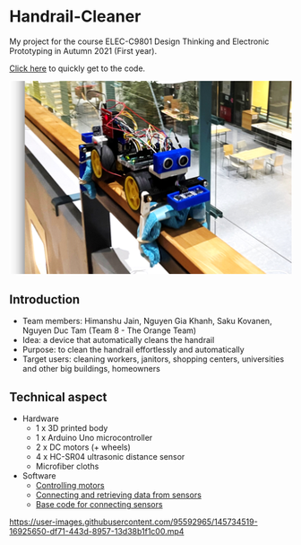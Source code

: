 # Handrail-Cleaner

My project for the course ELEC-C9801 Design Thinking and Electronic Prototyping
in Autumn 2021 (First year).

[Click here](final_code.ino) to quickly get to the code.

![alt text](https://github.com/tamdnguyen/Handrail-Cleaner/blob/main/Handrail%20Cleaner.png?raw=true)

## Introduction
- Team members: Himanshu Jain, Nguyen Gia Khanh, Saku Kovanen, Nguyen Duc Tam
  (Team 8 - The Orange Team)
- Idea: a device that automatically cleans the handrail
- Purpose: to clean the handrail effortlessly and automatically
- Target users: cleaning workers, janitors, shopping centers, universities 
and other big buildings, homeowners

## Technical aspect
- Hardware
  - 1 x 3D printed body
  - 1 x Arduino Uno microcontroller
  - 2 x DC motors (+ wheels)
  - 4 x HC-SR04 ultrasonic distance sensor
  - Microfiber cloths
- Software
  - [Controlling motors](move_with_l298n.ino)
  - [Connecting and retrieving data from sensors](ultrasonic_sensor.ino)
  - [Base code for connecting sensors](retest_hc-sr04.ino)

https://user-images.githubusercontent.com/95592965/145734519-16925650-df71-443d-8957-13d38b1f1c00.mp4

